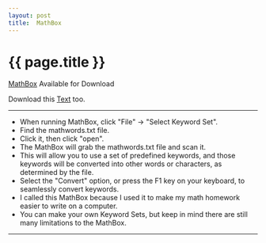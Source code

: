 ```yaml
---
layout: post
title:  MathBox
---
```


{{ page.title }}
================

[MathBox][] Available for Download

Download this [Text][] too.

---

<ul>
<li>When running MathBox, click "File" -> "Select Keyword Set".</li>
<li>Find the mathwords.txt file.</li>
<li>Click it, then click "open".</li>
<li>The MathBox will grab the mathwords.txt file and scan it.</li>
<li>This will allow you to use a set of predefined keywords, and those keywords will be converted into other words or characters, as determined by the file.</li>
<li>Select the "Convert" option, or press the F1 key on your keyboard, to seamlessly convert keywords.</li>
<li>I called this MathBox because I used it to make my math homework easier to write on a computer.</li>
<li>You can make your own Keyword Sets, but keep in mind there are still many limitations to the MathBox.</li>
</ul>

---

[MathBox]: https://raw.github.com/misterdustinface/MathBox/master/MathBox.jar
[Text]: https://raw.github.com/misterdustinface/MathBox/master/src/mathwords.txt
